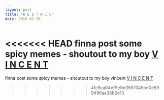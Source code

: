 ```yaml
---
layout: post
title: "A E S T H I C"
date: 2016-02-20
---
```


<<<<<<< HEAD
finna post some spicy memes - shoutout to my boy [V I N C E N T](http://vincentliaw.me) 
=======
finna post some spicy memes - shoutout to my boy vincent [V I N C E N T](http://google.com) 
>>>>>>> 4fc9ca04ef9e0e3567045ce0e590496aa38b2e13
